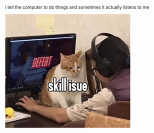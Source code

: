 i tell the computer to do things and sometimes it actually listens to me
<!--START_SECTION:update_image-->
<img src=https://raw.githubusercontent.com/sneakykestrel/sneakykestrel/main/.github/images/skil.jpg height="" width="" align=left alt=kitty />
<!--END_SECTION:update_image-->

